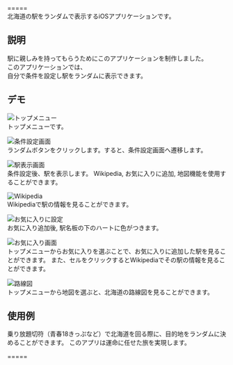 =====  
北海道の駅をランダムで表示するiOSアプリケーションです。

## 説明
駅に親しみを持ってもらうためにこのアプリケーションを制作しました。  
このアプリケーションでは、  
自分で条件を設定し駅をランダムに表示できます。  
  
  
  
## デモ
![トップメニュー](https://github.com/KongWenge/HokkaidoRandomSt/blob/master/Demo/top_menu.png)  
トップメニューです。  
  
![条件設定画面](https://github.com/KongWenge/HokkaidoRandomSt/blob/master/Demo/config_view.png)  
ランダムボタンをクリックします。すると、条件設定画面へ遷移します。  
  
![駅表示画面](https://github.com/KongWenge/HokkaidoRandomSt/blob/master/Demo/station_view.png)  
条件設定後、駅を表示します。
Wikipedia, お気に入りに追加, 地図機能を使用することができます。

![Wikipedia](https://github.com/KongWenge/HokkaidoRandomSt/blob/master/Demo/wiki_function.png)  
Wikipediaで駅の情報を見ることができます。
  
![お気に入りに設定](https://github.com/KongWenge/HokkaidoRandomSt/blob/master/Demo/station_favorite_function.png)  
お気に入り追加後, 駅名板の下のハートに色がつきます。
  
![お気に入り画面](https://github.com/KongWenge/HokkaidoRandomSt/blob/master/Demo/favorite_view.png)  
トップメニューからお気に入りを選ぶことで、お気に入りに追加した駅を見ることができます。
また、セルをクリックするとWikipediaでその駅の情報を見ることができます。
  
![路線図](https://github.com/KongWenge/HokkaidoRandomSt/blob/master/Demo/map_view.png)  
トップメニューから地図を選ぶと、北海道の路線図を見ることができます。
  
  
  
## 使用例
乗り放題切符（青春18きっぷなど）で北海道を回る際に、目的地をランダムに決めることができます。
このアプリは運命に任せた旅を実現します。

  
=====


